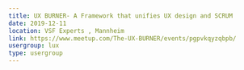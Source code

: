 ```yaml
---
title: UX BURNER- A Framework that unifies UX design and SCRUM
date: 2019-12-11
location: VSF Experts , Mannheim
link: https://www.meetup.com/The-UX-BURNER/events/pgpvkqyzqbpb/
usergroup: lux
type: usergroup
---
```


